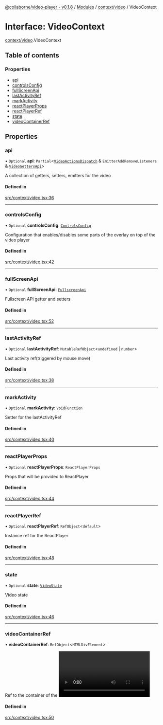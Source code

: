 [@collaborne/video-player - v0.1.8](/docs/../README.md) / [Modules](/docs/modules.md) / [context/video](/docs/modules/context_video.md) / VideoContext

# Interface: VideoContext

[context/video](/docs/modules/context_video.md).VideoContext

## Table of contents

### Properties

- [api](/docs/interfaces/context_video.VideoContext.md#api)
- [controlsConfig](/docs/interfaces/context_video.VideoContext.md#controlsconfig)
- [fullScreenApi](/docs/interfaces/context_video.VideoContext.md#fullscreenapi)
- [lastActivityRef](/docs/interfaces/context_video.VideoContext.md#lastactivityref)
- [markActivity](/docs/interfaces/context_video.VideoContext.md#markactivity)
- [reactPlayerProps](/docs/interfaces/context_video.VideoContext.md#reactplayerprops)
- [reactPlayerRef](/docs/interfaces/context_video.VideoContext.md#reactplayerref)
- [state](/docs/interfaces/context_video.VideoContext.md#state)
- [videoContainerRef](/docs/interfaces/context_video.VideoContext.md#videocontainerref)

## Properties

### api

• `Optional` **api**: `Partial`<[`VideoActionsDispatch`](/docs/modules/types_video_state.md#videoactionsdispatch) & `EmitterAddRemoveListeners` & [`VideoGettersApi`](/docs/modules/types_getters.md#videogettersapi)\>

A collection of getters, setters, emitters for the video

#### Defined in

[src/context/video.tsx:36](https://github.com/Collaborne/video-player/blob/5338fe4/src/context/video.tsx#L36)

___

### controlsConfig

• `Optional` **controlsConfig**: [`ControlsConfig`](/docs/interfaces/types_controls.ControlsConfig.md)

Configuration that enables/disables some parts of the overlay on top of the video player

#### Defined in

[src/context/video.tsx:42](https://github.com/Collaborne/video-player/blob/5338fe4/src/context/video.tsx#L42)

___

### fullScreenApi

• `Optional` **fullScreenApi**: [`FullscreenApi`](/docs/interfaces/types_video_state.FullscreenApi.md)

Fullscreen API getter and setters

#### Defined in

[src/context/video.tsx:52](https://github.com/Collaborne/video-player/blob/5338fe4/src/context/video.tsx#L52)

___

### lastActivityRef

• `Optional` **lastActivityRef**: `MutableRefObject`<`undefined` \| `number`\>

Last activity ref(triggered by mouse move)

#### Defined in

[src/context/video.tsx:38](https://github.com/Collaborne/video-player/blob/5338fe4/src/context/video.tsx#L38)

___

### markActivity

• `Optional` **markActivity**: `VoidFunction`

Setter for the lastActivityRef

#### Defined in

[src/context/video.tsx:40](https://github.com/Collaborne/video-player/blob/5338fe4/src/context/video.tsx#L40)

___

### reactPlayerProps

• `Optional` **reactPlayerProps**: `ReactPlayerProps`

Props that will be provided to ReactPlayer

#### Defined in

[src/context/video.tsx:44](https://github.com/Collaborne/video-player/blob/5338fe4/src/context/video.tsx#L44)

___

### reactPlayerRef

• `Optional` **reactPlayerRef**: `RefObject`<`default`\>

Instance ref for the ReactPlayer

#### Defined in

[src/context/video.tsx:48](https://github.com/Collaborne/video-player/blob/5338fe4/src/context/video.tsx#L48)

___

### state

• `Optional` **state**: [`VideoState`](/docs/interfaces/types_video_state.VideoState.md)

Video state

#### Defined in

[src/context/video.tsx:46](https://github.com/Collaborne/video-player/blob/5338fe4/src/context/video.tsx#L46)

___

### videoContainerRef

• **videoContainerRef**: `RefObject`<`HTMLDivElement`\>

Ref to the container of the <video>. Used mostly for fullscreen

#### Defined in

[src/context/video.tsx:50](https://github.com/Collaborne/video-player/blob/5338fe4/src/context/video.tsx#L50)
